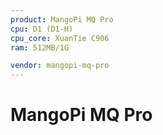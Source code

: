 ```yaml
---
product: MangoPi MQ Pro
cpu: D1 (D1-H)
cpu_core: XuanTie C906
ram: 512MB/1G

vendor: mangopi-mq-pro
---
```


# MangoPi MQ Pro

